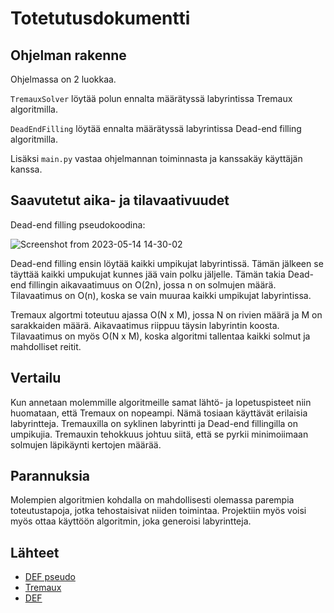 # Totetutusdokumentti

## Ohjelman rakenne
Ohjelmassa on 2 luokkaa.

`TremauxSolver` löytää polun ennalta määrätyssä labyrintissa Tremaux algoritmilla.

`DeadEndFilling` löytää ennalta määrätyssä labyrintissa Dead-end filling algoritmilla.

Lisäksi `main.py` vastaa ohjelmannan toiminnasta ja kanssakäy käyttäjän kanssa.

## Saavutetut aika- ja tilavaativuudet

Dead-end filling pseudokoodina: 

![Screenshot from 2023-05-14 14-30-02](https://github.com/nikitaessine/tiralabra/assets/54572118/e845e799-efea-41a7-b558-be189ba2384d)

Dead-end filling ensin löytää kaikki umpikujat labyrintissä. Tämän jälkeen se täyttää kaikki umpukujat kunnes jää vain polku jäljelle. 
Tämän takia Dead-end fillingin aikavaatimuus on O(2n), jossa n on solmujen määrä. Tilavaatimus on O(n), koska se vain muuraa kaikki umpikujat labyrintissa.

Tremaux algortmi toteutuu ajassa O(N x M), jossa N on rivien määrä ja M on sarakkaiden määrä. Aikavaatimus riippuu täysin labyrintin koosta. 
Tilavaatimus on myös O(N x M), koska algoritmi tallentaa kaikki solmut ja mahdolliset reitit.

## Vertailu

Kun annetaan molemmille algoritmeille samat lähtö- ja lopetuspisteet niin huomataan, että Tremaux on nopeampi. Nämä tosiaan käyttävät erilaisia labyrintteja.
Tremauxilla on syklinen labyrintti ja Dead-end fillingilla on umpikujia. Tremauxin tehokkuus johtuu siitä, että se pyrkii minimoiimaan solmujen läpikäynti kertojen määrää. 

## Parannuksia

Molempien algoritmien kohdalla on mahdollisesti olemassa parempia toteutustapoja, jotka tehostaisivat niiden toimintaa. 
Projektiin myös voisi myös ottaa käyttöön algoritmin, joka generoisi labyrintteja.

## Lähteet

- [DEF pseudo](https://iopscience.iop.org/article/10.1088/1742-6596/1569/2/022059/pdf)
- [Tremaux](https://en.wikipedia.org/wiki/Maze-solving_algorithm#Tr%C3%A9maux's_algorithm)
- [DEF](https://en.wikipedia.org/wiki/Maze-solving_algorithm#Dead-end_filling)
